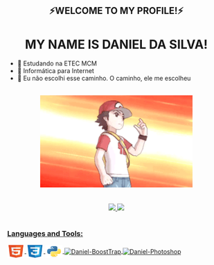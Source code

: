 <h2 align="center">⚡WELCOME TO MY PROFILE!⚡</h2>
<h1 align="center"> MY NAME IS DANIEL DA SILVA! </h1>


- 🔭 Estudando na ETEC MCM
- 🌱 Informática para Internet
- 👾 Eu não escolhi esse caminho. O caminho, ele me escolheu

<br>
<div align="center">
  <img width="70%" src="https://github.com/projdanielsilva/projdanielsilva/blob/main/redgif.gif">
</div>
<br>

<div align="center"><br>
  <a href="https://github.com/projdanielsilva">
  <img height="150em" src="https://github-readme-stats.vercel.app/api?username=projdanielsilva&show_icons=true&theme=tokyonight&include_all_commits=true&count_private=true"/>
  <img height="150em" src="https://github-readme-stats.vercel.app/api/top-langs/?username=projdanielsilva&layout=compact&langs_count=7&theme=tokyonight"/>
</div>



  <div style="display: inline_block"><br>
  <h3 align="left">Languages and Tools:</h3>
  <img align="center" alt="Daniel-HTML" height="30" width="40" src="https://raw.githubusercontent.com/devicons/devicon/master/icons/html5/html5-original.svg">
  <img align="center" alt="Daniel-CSS" height="30" width="40" src="https://raw.githubusercontent.com/devicons/devicon/master/icons/css3/css3-original.svg">
  <img align="center" alt="Daniel-Python" height="30" width="40" src="https://raw.githubusercontent.com/devicons/devicon/master/icons/python/python-original.svg">
  <img align="center" alt="Daniel-BoostTrap" height="30" width="40" src="https://cdn.jsdelivr.net/gh/devicons/devicon/icons/bootstrap/bootstrap-original-wordmark.svg" />
  <img align="center" alt="Daniel-Photoshop" height="30" width="40"  src="https://cdn.jsdelivr.net/gh/devicons/devicon/icons/photoshop/photoshop-line.svg">
  
   
</div>
